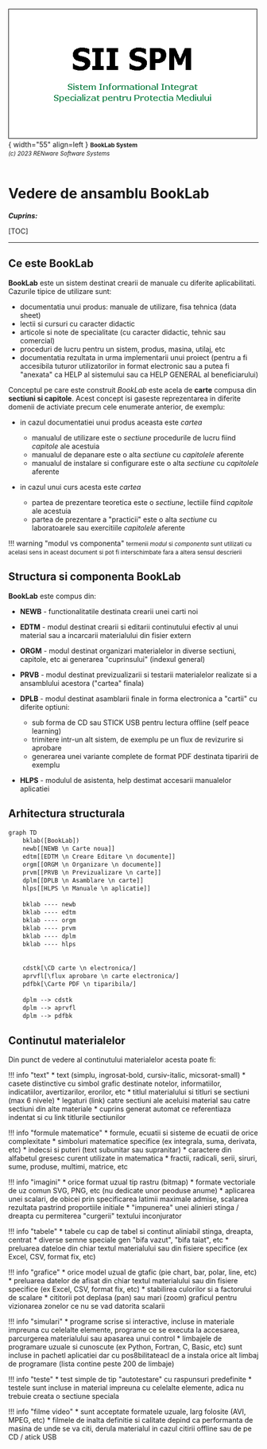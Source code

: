 ![booklab_logo](../pictures/SIISPM_logo.png){ width="55" align=left }
<small markdown>**BookLab System**<br>
*(c) 2023 RENware Software Systems*
</small><br><br>


# Vedere de ansamblu BookLab



***Cuprins:***

[TOC]

***




## Ce este BookLab

**BookLab** este un sistem destinat crearii de manuale cu diferite aplicabilitati. Cazurile tipice de utilizare sunt:

* documentatia unui produs: manuale de utilizare, fisa tehnica (data sheet)
* lectii si cursuri cu caracter didactic
* articole si note de specialitate (cu caracter didactic, tehnic sau comercial)
* proceduri de lucru pentru un sistem, produs, masina, utilaj, etc
* documentatia rezultata in urma implementarii unui proiect (pentru a fi accesibila tuturor utilizatorilor in format electronic sau a putea fi "anexata" ca HELP al sistemului sau ca HELP GENERAL al beneficiarului)

Conceptul pe care este construit *BookLab* este acela de **carte** compusa din **sectiuni si capitole**. Acest concept isi gaseste reprezentarea in diferite domenii de activiate precum cele enumerate anterior, de exemplu:

* in cazul documentatiei unui produs aceasta este *cartea*
    * manualul de utilizare este o *sectiune* procedurile de lucru fiind *capitole* ale acestuia
    * manualul de depanare este o alta *sectiune* cu *capitolele* aferente
    * manualul de instalare si configurare este o alta *sectiune* cu *capitolele* aferente

* in cazul unui curs acesta este *cartea*
    * partea de prezentare teoretica este o *sectiune*, lectiile fiind *capitole* ale acestuia
    * partea de prezentare a "practicii" este o alta *sectiune* cu laboratoarele sau exercitiile *capitolele* aferente

!!! warning "modul vs componenta"
    <small markdown>termenii *modul* si *componenta* sunt utilizati cu acelasi sens in aceast document si pot fi interschimbate fara a altera sensul descrierii</small> 




## Structura si componenta BookLab

**BookLab** este compus din:

* **NEWB** - functionalitatile destinata crearii unei carti noi

* **EDTM** - modul destinat crearii si editarii continutului efectiv al unui material sau a incarcarii materialului din fisier extern

* **ORGM** - modul destinat organizari materialelor in diverse sectiuni, capitole, etc ai generarea "cuprinsului" (indexul general)

* **PRVB** - modul destinat previzualizarii si testarii materialelor realizate si a ansamblului acestora ("cartea" finala)

* **DPLB** - modul destinat asamblarii finale in forma electronica a "cartii" cu diferite optiuni:
    * sub forma de CD sau STICK USB pentru lectura offline (self peace learning)
    * trimitere intr-un alt sistem, de exemplu pe un flux de revizurire si aprobare
    * generarea unei variante complete de format PDF destinata tiparirii de exemplu

* **HLPS** - modulul de asistenta, help destimat accesarii manualelor aplicatiei




## Arhitectura structurala

``` mermaid
graph TD
    bklab([BookLab])
    newb[[NEWB \n Carte noua]]
    edtm[[EDTM \n Creare Editare \n documente]]
    orgm[[ORGM \n Organizare \n documente]]
    prvm[[PRVB \n Previzualizare \n carte]]
    dplm[[DPLB \n Asamblare \n carte]]
    hlps[[HLPS \n Manuale \n aplicatie]]

    bklab ---- newb
    bklab ---- edtm
    bklab ---- orgm
    bklab ---- prvm
    bklab ---- dplm
    bklab ---- hlps


    cdstk[\CD carte \n electronica/]
    aprvfl[\flux aprobare \n carte electronica/]
    pdfbk[\Carte PDF \n tiparibila/]

    dplm --> cdstk
    dplm --> aprvfl
    dplm --> pdfbk
```




## Continutul materialelor

Din punct de vedere al continutului materialelor acesta poate fi:

!!! info "text"
    * text (simplu, ingrosat-bold, cursiv-italic, micsorat-small)
    * casete distinctive cu simbol grafic destinate notelor, informatiilor, indicatiilor, avertizarilor, erorilor, etc
    * titlul materialului si titluri se sectiuni (max 6 nivele)
    * legaturi (link) catre sectiuni ale aceluisi material sau catre sectiuni din alte materiale
    * cuprins generat automat ce referentiaza indentat si cu link titlurile sectiunilor

!!! info "formule matematice"
    * formule, ecuatii si sisteme de ecuatii de orice complexitate
    * simboluri matematice specifice (ex integrala, suma, derivata, etc)
    * indecsi si puteri (text subunitar sau supranitar)
    * caractere din alfabetul gresesc curent utilizate in matematica
    * fractii, radicali, serii, siruri, sume, produse, multimi, matrice, etc

!!! info "imagini"
    * orice format uzual tip rastru (bitmap)
    * formate vectoriale de uz comun SVG, PNG, etc (nu dedicate unor peoduse anume)
    * aplicarea unei scalari, de obicei prin specificarea latimii maximale admise, scalarea rezultata pastrind proportiile initiale
    * "impunerea" unei alinieri stinga / dreapta cu permiterea "curgerii" textului inconjurator

!!! info "tabele"
    * tabele cu cap de tabel si continut aliniabil stinga, dreapta, centrat
    * diverse semne speciale gen "bifa vazut", "bifa taiat", etc
    * preluarea dateloe din chiar textul materialului sau din fisiere specifice (ex Excel, CSV, format fix, etc)

!!! info "grafice"
    * orice model uzual de gtafic (pie chart, bar, polar, line, etc)
    * preluarea datelor de afisat din chiar textul materialului sau din fisiere specifice (ex Excel, CSV, format fix, etc)
    * stabilirea culorilor si a factorului de scalare
    * cititorii pot deplasa (pan) sau mari (zoom) graficul pentru vizionarea zonelor ce nu se vad datorita scalarii

!!! info "simulari"
    * programe scrise si interactive, incluse in materiale impreuna cu celelalte elemente, programe ce se executa la accesarea, parcurgerea materialului sau apasarea unui control
    * limbajele de programare uzuale si cunoscute (ex Python, Fortran, C, Basic, etc) sunt incluse in pachetl aplicatiei dar cu pos8bilitateacl de a instala orice alt limbaj de programare (lista contine peste 200 de limbaje)

!!! info "teste"
    * test simple de tip "autotestare" cu raspunsuri predefinite
    * testele sunt incluse in material impreuna cu celelalte elemente, adica nu trebuie creata o sectiune speciala

!!! info "filme video"
    * sunt acceptate formatele uzuale, larg folosite (AVI, MPEG, etc)
    * filmele de inalta definitie si calitate depind ca performanta de masina de unde se va citi, derula materialul in cazul citirii offline sau de pe CD / atick USB




